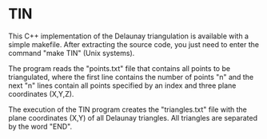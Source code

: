 # TIN

This C++ implementation of the Delaunay triangulation is available with a simple makefile.
After extracting the source code, you just need to enter the command "make TIN" (Unix systems).

The program reads the "points.txt" file that contains all points to be triangulated, where
the first line contains the number of points "n" and the next "n" lines contain all points
specified by an index and three plane coordinates (X,Y,Z).

The execution of the TIN program creates the "triangles.txt" file with the plane coordinates (X,Y)
of all Delaunay triangles. All triangles are separated by the word "END".
